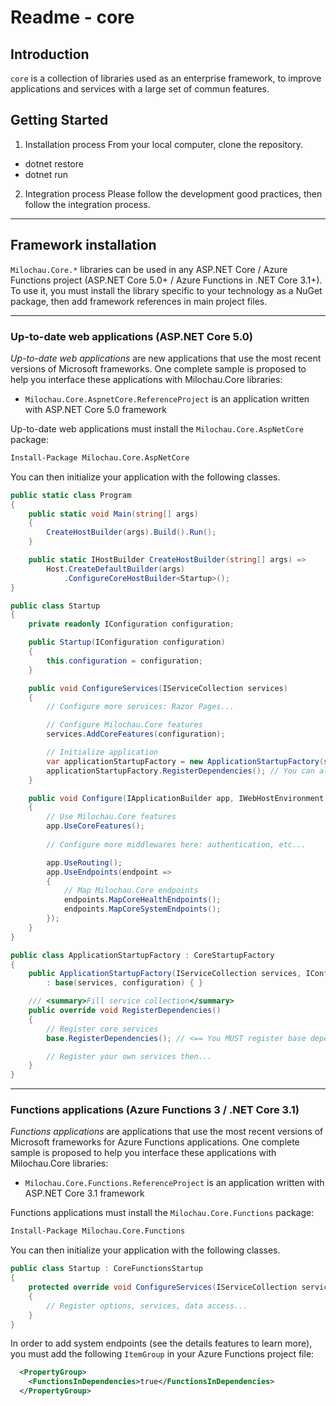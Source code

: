 # Readme - core

## Introduction

`core` is a collection of libraries used as an enterprise framework, to improve applications and services with a large set of commun features.

## Getting Started

1. Installation process
From your local computer, clone the repository.

- dotnet restore
- dotnet run

2. Integration process
Please follow the development good practices, then follow the integration process.

---

## Framework installation

`Milochau.Core.*` libraries can be used in any ASP.NET Core / Azure Functions project (ASP.NET Core 5.0+ / Azure Functions in .NET Core 3.1+). To use it, you must install the library specific to your technology as a NuGet package, then add framework references in main project files.

---

### Up-to-date web applications (ASP.NET Core 5.0)

*Up-to-date web applications* are new applications that use the most recent versions of Microsoft frameworks. One complete sample is proposed to help you interface these applications with Milochau.Core libraries:

- `Milochau.Core.AspnetCore.ReferenceProject` is an application written with ASP.NET Core 5.0 framework

Up-to-date web applications must install the `Milochau.Core.AspNetCore` package:

```ps
Install-Package Milochau.Core.AspNetCore
```

You can then initialize your application with the following classes.

```csharp
public static class Program
{
    public static void Main(string[] args)
    {
        CreateHostBuilder(args).Build().Run();
    }

    public static IHostBuilder CreateHostBuilder(string[] args) =>
        Host.CreateDefaultBuilder(args)
            .ConfigureCoreHostBuilder<Startup>();
}
```

```csharp
public class Startup
{
    private readonly IConfiguration configuration;

    public Startup(IConfiguration configuration)
    {
        this.configuration = configuration;
    }

    public void ConfigureServices(IServiceCollection services)
    {
        // Configure more services: Razor Pages...

        // Configure Milochau.Core features
        services.AddCoreFeatures(configuration);

        // Initialize application
        var applicationStartupFactory = new ApplicationStartupFactory(services, configuration);
        applicationStartupFactory.RegisterDependencies(); // You can also use a dedicated ApplicationInitializer class, as in the ASP.NET Core 2.2 sample
    }

    public void Configure(IApplicationBuilder app, IWebHostEnvironment env)
    {
        // Use Milochau.Core features
        app.UseCoreFeatures();
        
        // Configure more middlewares here: authentication, etc...

        app.UseRouting();
        app.UseEndpoints(endpoint =>
        {
            // Map Milochau.Core endpoints
            endpoints.MapCoreHealthEndpoints();
            endpoints.MapCoreSystemEndpoints();
        });
    }
}
```

```csharp
public class ApplicationStartupFactory : CoreStartupFactory
{
    public ApplicationStartupFactory(IServiceCollection services, IConfiguration configuration)
        : base(services, configuration) { }

    /// <summary>Fill service collection</summary>
    public override void RegisterDependencies()
    {
        // Register core services
        base.RegisterDependencies(); // <== You MUST register base dependencies to enable Milochau.Core features

        // Register your own services then...
    }
}
```

---

### Functions applications (Azure Functions 3 / .NET Core 3.1)

*Functions applications* are applications that use the most recent versions of Microsoft frameworks for Azure Functions applications. One complete sample is proposed to help you interface these applications with Milochau.Core libraries:

- `Milochau.Core.Functions.ReferenceProject` is an application written with ASP.NET Core 3.1 framework

Functions applications must install the `Milochau.Core.Functions` package:

```ps
Install-Package Milochau.Core.Functions
```

You can then initialize your application with the following classes.

```csharp
public class Startup : CoreFunctionsStartup
{
    protected override void ConfigureServices(IServiceCollection services, IConfiguration configuration)
    {
        // Register options, services, data access...
    }
}
```

In order to add system endpoints (see the details features to learn more), you must add the following `ItemGroup` in your Azure Functions project file:

```xml
  <PropertyGroup>
    <FunctionsInDependencies>true</FunctionsInDependencies>
  </PropertyGroup>
```
